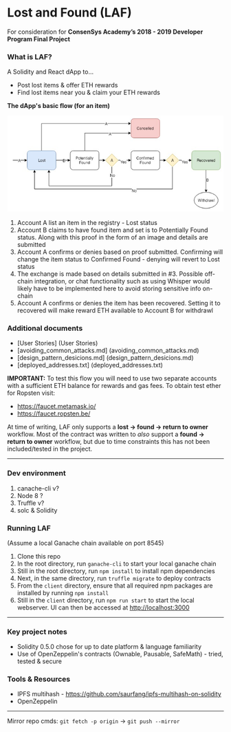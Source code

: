 # Lost and Found (LAF)
For consideration for **ConsenSys Academy’s 2018 - 2019 Developer Program Final Project**

### What is LAF?
A Solidity and React dApp to...
- Post lost items & offer ETH rewards
- Find lost items near you & claim your ETH rewards

**The dApp's basic flow (for an item)**

![LAF Flow](docs/LAF_flow.jpg?raw=true)

1. Account A list an item in the registry - Lost status
2. Account B claims to have found item and set is to Potentially Found status. Along with this proof in the form of an image and details are submitted
3. Account A confirms or denies based on proof submitted. Confirming will change the item status to Confirmed Found - denying will revert to Lost status
4. The exchange is made based on details submitted in #3. Possible off-chain integration, or chat functionality such as using Whisper would likely have to be implemented here to avoid storing sensitive info on-chain
5. Account A confirms or denies the item has been recovered. Setting it to recovered will make reward ETH available to Account B for withdrawl

### Additional documents
- [User Stories] (User Stories)
- [avoiding_common_attacks.md] (avoiding_common_attacks.md)
- [design_pattern_desicions.md] (design_pattern_desicions.md)
- [deployed_addresses.txt] (deployed_addresses.txt)


**IMPORTANT:** To test this flow you will need to use two separate accounts with a sufficient ETH balance for rewards and gas fees. To obtain test ether for Ropsten visit:
- https://faucet.metamask.io/
- https://faucet.ropsten.be/

At time of writing, LAF only supports a **lost -> found -> return to owner** workflow. Most of the contract was written to *also* support a **found -> return to owner** workflow, but due to time constraints this has not been included/tested in the project.

---

### Dev environment
1. canache-cli v?
2. Node 8 ?
3. Truffle v?
4. solc & Solidity


### Running LAF
(Assume a local Ganache chain available on port 8545)

1. Clone this repo
2. In the root directory, run `ganache-cli` to start your local ganache chain
3. Still in the root directory, run `npm install` to install npm dependencies
4. Next, in the same directory, run `truffle migrate` to deploy contracts
4. From the `client` directory, ensure that all required npm packages are installed by running `npm install` 
5. Still in the `client` directory, run `npm run start` to start the local webserver. UI can then be accessed at [http://localhost:3000](http://localhost:3000)

---

### Key project notes

- Solidity 0.5.0 chose for up to date platform & language familiarity
- Use of OpenZeppelin's contracts (Ownable, Pausable, SafeMath) - tried, tested & secure


### Tools & Resources
- IPFS multihash - https://github.com/saurfang/ipfs-multihash-on-solidity
- OpenZeppelin

---

Mirror repo cmds: `git fetch -p origin` -> `git push --mirror`